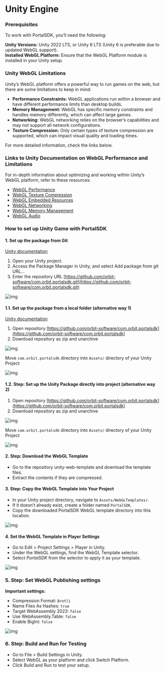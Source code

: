 # Unity Engine

### Prerequisites  
  To work with PortalSDK, you’ll need the following:

**Unity Versions:** Unity 2022 LTS, or Unity 6 LTS (Unity 6 is preferable due to updated WebGL support).  
**Installed WebGL Platform:** Ensure that the WebGL Platform module is installed in your Unity setup.

### Unity WebGL Limitations
Unity’s WebGL platform offers a powerful way to run games on the web, but there are some limitations to keep in mind:

- **Performance Constraints:** WebGL applications run within a browser and have different performance limits than desktop builds.
- **Memory Management:** WebGL has specific memory constraints and handles memory differently, which can affect large games.
- **Networking:** WebGL networking relies on the browser’s capabilities and may not support all network configurations.
- **Texture Compression:** Only certain types of texture compression are supported, which can impact visual quality and loading times.

For more detailed information, check the links below.
### Links to Unity Documentation on WebGL Performance and Limitations
For in-depth information about optimizing and working within Unity’s WebGL platform, refer to these resources:

- [WebGL Performance](https://docs.unity3d.com/Manual/webgl-performance.html)
- [WebGL Texture Compression](https://docs.unity3d.com/Manual/webgl-texture-compression.html)
- [WebGL Embedded Resources](https://docs.unity3d.com/Manual/webgl-embeddedresources.html)
- [WebGL Networking](https://docs.unity3d.com/Manual/webgl-networking.html)
- [WebGL Memory Management](https://docs.unity3d.com/Manual/webgl-memory.html)
- [WebGL Audio](https://docs.unity3d.com/Manual/webgl-audio.html)


### How to set up Unity Game with PortalSDK
#### 1. Set up the package from Git

[Unity documentation](https://docs.unity3d.com/Manual/upm-ui-giturl.html)

1. Open your Unity project.
2. Access the Package Manager in Unity, and select Add package from git URL...
3. Enter the repository URL [https://github.com/orbit-software/com.orbit.portalsdk.git](https://github.com/orbit-software/com.orbit.portalsdk.git)

![img](images/unity-games/1.png)

#### 1.1. Set up the package from a local folder (alternative way 1)

[Unity documentation](https://docs.unity3d.com/Manual/upm-ui-local.html)
    
1. Open repository [https://github.com/orbit-software/com.orbit.portalsdk](https://github.com/orbit-software/com.orbit.portalsdk)
2. Download repository as zip and unarchive

![img](images/unity-games/2.png)  

Move `com.orbit.portalsdk` directory into `Assets/` directory of your Unity Project

![img](images/unity-games/3.png)  
#### 1.2. Step: Set up the Unity Package directly into project (alternative way 2)
1. Open repository [https://github.com/orbit-software/com.orbit.portalsdk](https://github.com/orbit-software/com.orbit.portalsdk)  
2. Download repository as zip and unarchive

![img](images/unity-games/4.png)  

Move `com.orbit.portalsdk` directory into `Assets/` directory of your Unity Project

![img](images/unity-games/5.png)  

#### 2. Step: Download the WebGL Template  
  - Go to the repository unity-web-template and download the template files.  
  - Extract the contents if they are compressed.

#### 3. Step: Copy the WebGL Template into Your Project    
- In your Unity project directory, navigate to `Assets/WebGLTemplates/`.  
- If it doesn’t already exist, create a folder named `PortalSDK`.  
- Copy the downloaded PortalSDK WebGL template directory into this location.

![img](images/unity-games/6.png)  

#### 4. Set the WebGL Template in Player Settings  
  - Go to Edit > Project Settings > Player in Unity.  
  - Under the WebGL settings, find the WebGL Template selector.  
  - Select *PortalSDK* from the selector to apply it as your template.

![img](images/unity-games/7.png)  
 
### 5. Step: Set WebGL Publishing settings

**Important settings:**

  - Compression Format: `Brotli`  
  - Name Files As Hashes: `true`  
  - Target WebAssembly 2023: `false`  
  - Use WebAssembly.Table: `false`  
  - Enable BigInt: `false`

![img](images/unity-games/8.png)  
### 6. Step: Build and Run for Testing  
  - Go to File > Build Settings in Unity.  
  - Select WebGL as your platform and click Switch Platform.  
  - Click Build and Run to test your setup.  

